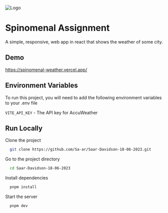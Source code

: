 
![Logo](https://spinomenal.com/wp-content/uploads/2021/01/spinomenal_logo.png)


# Spinomenal Assignment

A simple, responsive, web app in react that shows the weather of
some city.


## Demo

https://spinomenal-weather.vercel.app/


## Environment Variables

To run this project, you will need to add the following environment variables to your .env file

`VITE_API_KEY` - The API key for AccuWeather


## Run Locally

Clone the project

```bash
  git clone https://github.com/Sa-ar/Saar-Davidson-18-06-2023.git
```

Go to the project directory

```bash
  cd Saar-Davidson-18-06-2023
```

Install dependencies

```bash
  pnpm install
```

Start the server

```bash
  pnpm dev
```

